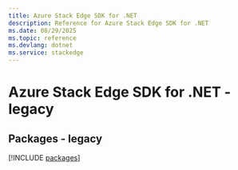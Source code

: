 ```yaml
---
title: Azure Stack Edge SDK for .NET
description: Reference for Azure Stack Edge SDK for .NET
ms.date: 08/29/2025
ms.topic: reference
ms.devlang: dotnet
ms.service: stackedge
---
```

# Azure Stack Edge SDK for .NET - legacy
## Packages - legacy
[!INCLUDE [packages](stack-edge-index.md)]